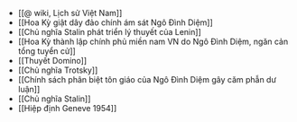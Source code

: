 - [[@ wiki, Lịch sử Việt Nam]]
- [[Hoa Kỳ giật dây đảo chính ám sát Ngô Đình Diệm]]
- [[Chủ nghĩa Stalin phát triển lý thuyết của Lenin]]
- [[Hoa Kỳ thành lập chính phủ miền nam VN do Ngô Đình Diệm, ngăn cản tổng tuyển cử]]
- [[Thuyết Domino]]
- [[Chủ nghĩa Trotsky]]
- [[Chính sách phân biệt tôn giáo của Ngô Đình Diệm gây căm phẫn dư luận]]
- [[Chủ nghĩa Stalin]]
- [[Hiệp định Geneve 1954]]
